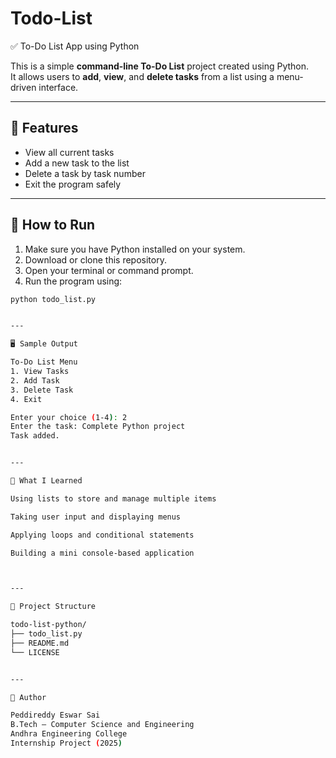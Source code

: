 # Todo-List
✅ To-Do List App using Python

This is a simple **command-line To-Do List** project created using Python.  
It allows users to **add**, **view**, and **delete tasks** from a list using a menu-driven interface.

---

## 📌 Features

- View all current tasks  
- Add a new task to the list  
- Delete a task by task number  
- Exit the program safely  

---

## 🚀 How to Run

1. Make sure you have Python installed on your system.
2. Download or clone this repository.
3. Open your terminal or command prompt.
4. Run the program using:

```bash
python todo_list.py


---

🖥️ Sample Output

To-Do List Menu
1. View Tasks
2. Add Task
3. Delete Task
4. Exit

Enter your choice (1-4): 2
Enter the task: Complete Python project
Task added.


---

🧠 What I Learned

Using lists to store and manage multiple items

Taking user input and displaying menus

Applying loops and conditional statements

Building a mini console-based application



---

📁 Project Structure

todo-list-python/
├── todo_list.py
├── README.md
└── LICENSE


---

📝 Author

Peddireddy Eswar Sai
B.Tech – Computer Science and Engineering
Andhra Engineering College
Internship Project (2025)
